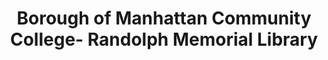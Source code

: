 ---
layout: repo
title: "Borough of Manhattan Community College- Randolph Memorial Library"
id: 21216
permalink: repos/21216/
---